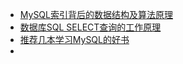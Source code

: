 * [MySQL索引背后的数据结构及算法原理](http://blog.codinglabs.org/articles/theory-of-mysql-index.html)
* [数据库SQL SELECT查询的工作原理](http://www.nowamagic.net/librarys/veda/detail/1923)
* [推荐几本学习MySQL的好书](http://mingxinglai.com/cn/2015/12/material-of-mysql/)
* []()